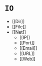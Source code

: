 # `IO`

* [[Dir]]
* [[File]]
* [[Net]]
  * [[IP]]
  * [[Port]]
  * [[Email]]
  * [[URL]]
  * [[Web]]